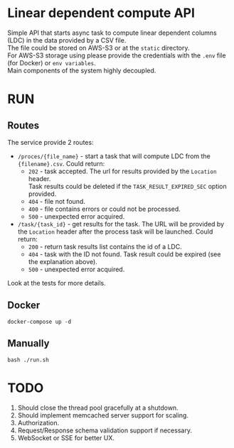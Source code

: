 # Linear dependent compute API
Simple API that starts async task to compute linear dependent columns (LDC) in the data provided by a CSV file.  
The file could be stored on AWS-S3 or at the `static` directory.  
For AWS-S3 storage using please provide the credentials with the `.env` file (for Docker) or `env variables`.  
Main components of the system highly decoupled.

# RUN
## Routes
The service provide 2 routes:
* `/proces/{file_name}` - start a task that will compute LDC from the `{filename}.csv`.
Could return:
    * `202` - task accepted. 
    The url for results provided by the `Location` header.   
    Task results could be deleted if the `TASK_RESULT_EXPIRED_SEC` option provided.
    * `404` - file not found.
    * `400` - file contains errors or could not be processed.
    * `500` - unexpected error acquired.
* `/task/{task_id}` - get results for the task. The URL will be provided by the `Location` header 
after the process task will be launched.
Could return:
    * `200` - return task results list contains the id of a LDC.
    * `404` - task with the ID not found. Task result could be expired (see the explanation above).  
    * `500` - unexpected error acquired.
    
Look at the tests for more details.
## Docker
`docker-compose up -d`
## Manually
`bash ./run.sh`

# TODO
1. Should close the thread pool gracefully at a shutdown.
2. Should implement memcached server support for scaling.
3. Authorization.
4. Request/Response schema validation support if necessary.
5. WebSocket or SSE for better UX.
